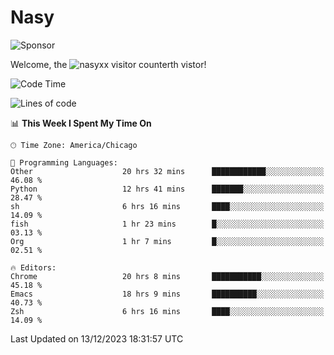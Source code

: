 # Nasy

<!--
<p align="center">
<img height="200" src="https://github-readme-stats.vercel.app/api?username=nasyxx&count_private=true&show_icons=true&theme=dracula&include_all_commits=true"/>
<img height="200" src="https://github-readme-stats.vercel.app/api/top-langs/?username=nasyxx&theme=dracula&hide=html,jupyter+notebook&count_private=true&show_icons=true"/>
</p>

  
----------------
-->

![Sponsor](https://img.shields.io/static/v1.svg?label=Sponsor&message=%E2%9D%A4&logo=GitHub&style=flat&color=pink)
 
Welcome, the ![nasyxx visitor counter](https://count.getloli.com/get/@nasyxx?theme=rule34)th vistor!
 
<!--START_SECTION:waka-->
![Code Time](http://img.shields.io/badge/Code%20Time-4%2C104%20hrs%2015%20mins-blue)

![Lines of code](https://img.shields.io/badge/From%20Hello%20World%20I%27ve%20Written-6.3%20million%20lines%20of%20code-blue)

📊 **This Week I Spent My Time On** 

```text
🕑︎ Time Zone: America/Chicago

💬 Programming Languages: 
Other                    20 hrs 32 mins      ████████████░░░░░░░░░░░░░   46.08 % 
Python                   12 hrs 41 mins      ███████░░░░░░░░░░░░░░░░░░   28.47 % 
sh                       6 hrs 16 mins       ████░░░░░░░░░░░░░░░░░░░░░   14.09 % 
fish                     1 hr 23 mins        █░░░░░░░░░░░░░░░░░░░░░░░░   03.13 % 
Org                      1 hr 7 mins         █░░░░░░░░░░░░░░░░░░░░░░░░   02.51 % 

🔥 Editors: 
Chrome                   20 hrs 8 mins       ███████████░░░░░░░░░░░░░░   45.18 % 
Emacs                    18 hrs 9 mins       ██████████░░░░░░░░░░░░░░░   40.73 % 
Zsh                      6 hrs 16 mins       ████░░░░░░░░░░░░░░░░░░░░░   14.09 % 
```


 Last Updated on 13/12/2023 18:31:57 UTC
<!--END_SECTION:waka-->

<!-- ![visitors](https://visitor-badge.laobi.icu/badge?page_id=nasyxx.nasyxx) -->
